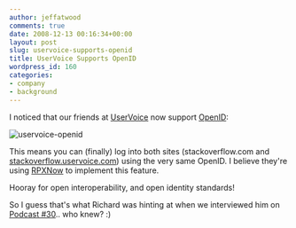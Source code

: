 ```yaml
---
author: jeffatwood
comments: true
date: 2008-12-13 00:16:34+00:00
layout: post
slug: uservoice-supports-openid
title: UserVoice Supports OpenID
wordpress_id: 160
categories:
- company
- background
---
```



I noticed that our friends at [UserVoice](http://uservoice.com) now support [OpenID](http://openid.net/):



![uservoice-openid](/blog/images/2008-12-13-uservoice-supports-openid/uservoice-openid.png)



This means you can (finally) log into both sites (stackoverflow.com and [stackoverflow.uservoice.com](http://stackoverflow.uservoice.com)) using the very same OpenID. I believe they're using [RPXNow](https://rpxnow.com/how_it_works) to implement this feature.



Hooray for open interoperability, and open identity standards!



So I guess that's what Richard was hinting at when we interviewed him on [Podcast #30](http://blog.stackoverflow.com/2008/11/podcast-30/).. who knew? :)

